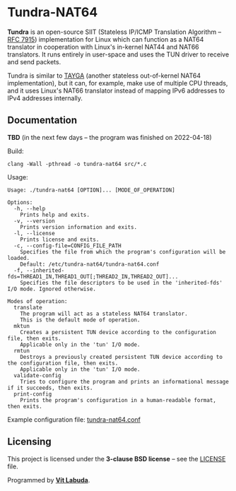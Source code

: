 # Tundra-NAT64
**Tundra** is an open-source SIIT (Stateless IP/ICMP Translation Algorithm – 
[RFC 7915](https://datatracker.ietf.org/doc/html/rfc7915)) implementation for Linux which can function as a NAT64 
translator in cooperation with Linux's in-kernel NAT44 and NAT66 translators. It runs entirely in user-space and
uses the TUN driver to receive and send packets.

Tundra is similar to [TAYGA](http://www.litech.org/tayga/) (another stateless out-of-kernel NAT64 implementation), but
it can, for example, make use of multiple CPU threads, and it uses Linux's NAT66 translator instead of mapping IPv6 
addresses to IPv4 addresses internally.



## Documentation
**TBD** (in the next few days – the program was finished on 2022-04-18)

Build:
```
clang -Wall -pthread -o tundra-nat64 src/*.c
```

Usage:
```
Usage: ./tundra-nat64 [OPTION]... [MODE_OF_OPERATION]

Options:
  -h, --help
    Prints help and exits.
  -v, --version
    Prints version information and exits.
  -l, --license
    Prints license and exits.
  -c, --config-file=CONFIG_FILE_PATH
    Specifies the file from which the program's configuration will be loaded.
    Default: /etc/tundra-nat64/tundra-nat64.conf
  -f, --inherited-fds=THREAD1_IN,THREAD1_OUT[;THREAD2_IN,THREAD2_OUT]...
    Specifies the file descriptors to be used in the 'inherited-fds' I/O mode. Ignored otherwise.

Modes of operation:
  translate
    The program will act as a stateless NAT64 translator.
    This is the default mode of operation.
  mktun
    Creates a persistent TUN device according to the configuration file, then exits.
    Applicable only in the 'tun' I/O mode.
  rmtun
    Destroys a previously created persistent TUN device according to the configuration file, then exits.
    Applicable only in the 'tun' I/O mode.
  validate-config
    Tries to configure the program and prints an informational message if it succeeds, then exits.
  print-config
    Prints the program's configuration in a human-readable format, then exits.
```

Example configuration file: [tundra-nat64.conf](tundra-nat64.conf)



## Licensing
This project is licensed under the **3-clause BSD license** – see the [LICENSE](LICENSE) file.

Programmed by **[Vít Labuda](https://vitlabuda.cz/)**.

